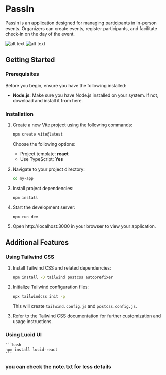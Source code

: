 # PassIn

PassIn is an application designed for managing participants in in-person events. Organizers can create events, register participants, and facilitate check-in on the day of the event.

![alt text](./public/Captura%20de%20ecrã%202024-04-08%20142106.png)
![alt text](./public/Captura%20de%20ecrã%202024-04-08%20142246.png)

## Getting Started

### Prerequisites

Before you begin, ensure you have the following installed:

- **Node.js**: Make sure you have Node.js installed on your system. If not, download and install it from here.

### Installation

1. Create a new Vite project using the following commands:

    ```bash
    npm create vite@latest
    ```

    Choose the following options:
    - Project template: **react**
    - Use TypeScript: **Yes**

2. Navigate to your project directory:

    ```bash
    cd my-app
    ```

3. Install project dependencies:

    ```bash
    npm install
    ```

4. Start the development server:

    ```bash
    npm run dev
    ```

5. Open http://localhost:3000 in your browser to view your application.

## Additional Features

### Using Tailwind CSS

1. Install Tailwind CSS and related dependencies:

    ```bash
    npm install -D tailwind postcss autoprefixer
    ```

2. Initialize Tailwind configuration files:

    ```bash
    npx tailwindcss init -p
    ```

    This will create `tailwind.config.js` and `postcss.config.js`.

3. Refer to the Tailwind CSS documentation for further customization and usage instructions.

### Using Lucid UI

    ```bash
    npm install lucid-react
    ```

### you can check the note.txt for less details
